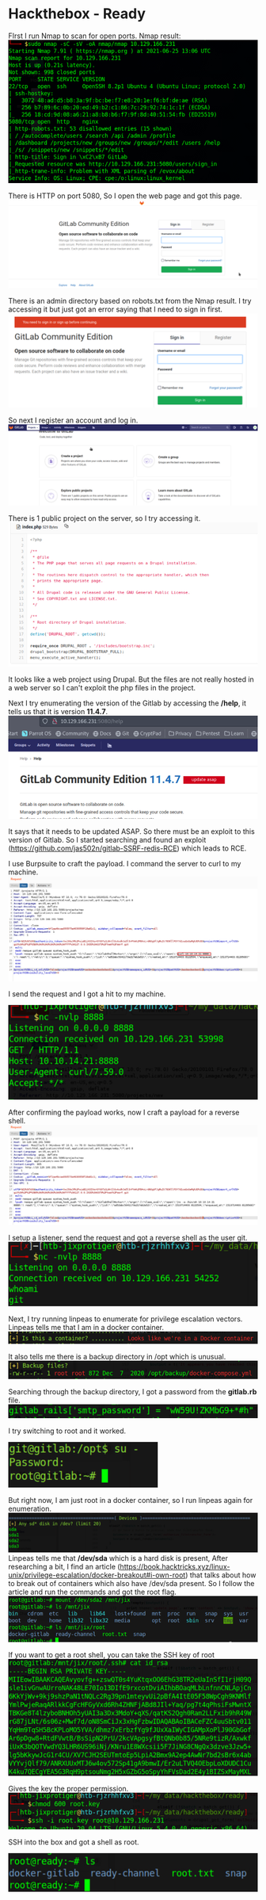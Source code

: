 
# Hackthebox - Ready

FIrst I run Nmap to scan for open ports.
Nmap result:
![](nmap.png)

There is HTTP on port 5080, So I open the web page and got this page.
![](webpage.png)

There is an admin directory based on robots.txt from the Nmap result. I try accessing it but just got an error saying that I need to sign in first.
![](signinerror.png)

So next I register an account and log in.
![](loggedin.png)

There is 1 public project on the server, so I try accessing it.
![](projectdrupal.png)

It looks like a web project using Drupal. But the files are not really hosted in a web server so I can't exploit the php files in the project.

Next I try enumerating the version of the Gitlab by accessing the **/help**, it tells us that it is version **11.4.7**.
![](gitlabversion.png)

It says that it needs to be updated ASAP. So there must be an exploit to this version of Gitlab. So I started searching and found an exploit (https://github.com/jas502n/gitlab-SSRF-redis-RCE) which leads to RCE.

I use Burpsuite to craft the payload. I command the server to curl to my machine.
![](burpsuitecurl.png)

I send the request and I got a hit to my machine.

![](curled.png)

After confirming the payload works, now I craft a payload for a reverse shell.
![](revshellpayload.png)

I setup a listener, send the request and got a reverse shell as the user git.
![](usergit.png)

Next, I try running linpeas to enumerate for privilege escalation vectors. Linpeas tells me that I am in a docker container.
![](container.png)

It also tells me there is a backup directory in /opt which is unusual.
![](optbackup.png)

Searching through the backup directory, I got a password from the **gitlab.rb** file.
![](password.png)

I try switching to root and it worked.

![](dockerroot.png)

But right now, I am just root in a docker container, so I run linpeas again for enumeration.
![](sda.png)
 Linpeas tells me that **/dev/sda** which is a hard disk is present, After researching a bit, I find an article (https://book.hacktricks.xyz/linux-unix/privilege-escalation/docker-breakout#i-own-root) that talks about how to break out of containers which also have /dev/sda present. So I follow the article and run the commands and got the root flag.
 ![](rooted.png)
 
 If you want to get a root shell, you can take the SSH key of root
 ![](rootssh.png)
 
 Gives the key the proper permission.
 ![](chmod.png)
 
 SSH into the box and got a shell as root.
 
 ![](ssh.png)
